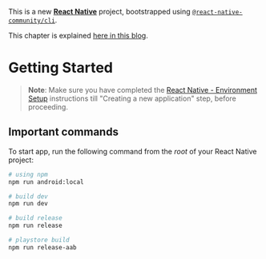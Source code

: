 This is a new [**React Native**](https://reactnative.dev) project, bootstrapped using [`@react-native-community/cli`](https://github.com/react-native-community/cli).

This chapter is explained [here in this blog](https://dev.to/devnrj07/react-native-guide-2024-part-1-builds-and-flavors-1571).

# Getting Started

> **Note**: Make sure you have completed the [React Native - Environment Setup](https://reactnative.dev/docs/environment-setup) instructions till "Creating a new application" step, before proceeding.

## Important commands

To start app, run the following command from the _root_ of your React Native project:

```bash
# using npm
npm run android:local

# build dev
npm run dev

# build release
npm run release

# playstore build
npm run release-aab

```
